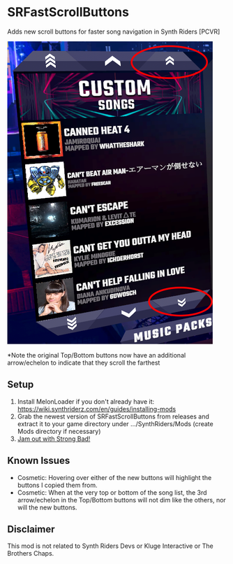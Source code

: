 # SRFastScrollButtons

Adds new scroll buttons for faster song navigation in Synth Riders [PCVR]

![preview](preview.png)

*Note the original Top/Bottom buttons now have an additional arrow/echelon to indicate that they scroll the farthest

## Setup
1. Install MelonLoader if you don't already have it:  https://wiki.synthriderz.com/en/guides/installing-mods
2. Grab the newest version of SRFastScrollButtons from releases and extract it to your game directory under .../SynthRiders/Mods (create Mods directory if necessary)
3. [Jam out with Strong Bad!](https://homestarrunner.com/assets/sbemails/sounds/scrollsong3_10.mp3)

## Known Issues
* Cosmetic: Hovering over either of the new buttons will highlight the buttons I copied them from.
* Cosmetic: When at the very top or bottom of the song list, the 3rd arrow/echelon in the Top/Bottom buttons will not dim like the others, nor will the new buttons.

## Disclaimer
This mod is not related to Synth Riders Devs or Kluge Interactive or The Brothers Chaps.
